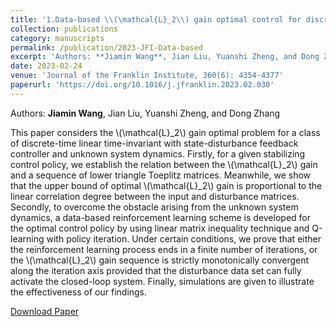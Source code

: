 ```yaml
---
title: '1.Data-based \\(\mathcal{L}_2\\) gain optimal control for discrete-time system with unknown dynamics'
collection: publications
category: manuscripts
permalink: /publication/2023-JFI-Data-based
excerpt: 'Authors: **Jiamin Wang**, Jian Liu, Yuanshi Zheng, and Dong Zhang'
date: 2023-02-24
venue: 'Journal of the Franklin Institute, 360(6): 4354-4377'
paperurl: 'https://doi.org/10.1016/j.jfranklin.2023.02.030'
---
```


Authors: **Jiamin Wang**, Jian Liu, Yuanshi Zheng, and Dong Zhang

This paper considers the \\(\mathcal{L}_2\\) gain optimal problem for a class of discrete-time linear time-invariant with state-disturbance feedback controller and unknown system dynamics. Firstly, for a given stabilizing control policy, we establish the relation between the \\(\mathcal{L}_2\\) gain and a sequence of lower triangle Toeplitz matrices. Meanwhile, we show that the upper bound of optimal \\(\mathcal{L}_2\\) gain is proportional to the linear correlation degree between the input and disturbance matrices. Secondly, to overcome the obstacle arising from the unknown system dynamics, a data-based reinforcement learning scheme is developed for the optimal control policy by using linear matrix inequality technique and Q-learning with policy iteration. Under certain conditions, we prove that either the reinforcement learning process ends in a finite number of iterations, or the \\(\mathcal{L}_2\\) gain sequence is strictly monotonically convergent along the iteration axis provided that the disturbance data set can fully activate the closed-loop system. Finally, simulations are given to illustrate the effectiveness of our findings.

[Download Paper](https://doi.org/10.1016/j.jfranklin.2023.02.030)
